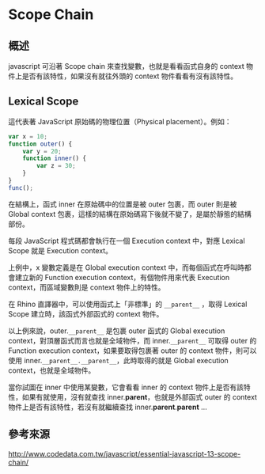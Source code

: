 # Scope Chain

## 概述

javascript 可沿著 Scope chain 來查找變數，也就是看看函式自身的 context 物件上是否有該特性，如果沒有就往外頭的 context 物件看看有沒有該特性。

## Lexical Scope

這代表著 JavaScript 原始碼的物理位置（Physical placement）。例如：

```javascript
var x = 10;
function outer() {
    var y = 20;
    function inner() {
        var z = 30;
    }
}
func();
```

在結構上，函式 inner 在原始碼中的位置是被 outer 包裹，而 outer 則是被 Global context 包裹，這樣的結構在原始碼寫下後就不變了，是屬於靜態的結構部份。

每段 JavaScript 程式碼都會執行在一個 Execution context 中，對應 Lexical Scope 就是 Execution context。

上例中，x 變數定義是在 Global execution context 中，而每個函式在呼叫時都會建立新的 Function execution context，有個物件用來代表 Execution context，而區域變數則是 context 物件上的特性。

在 Rhino 直譯器中，可以使用函式上「非標準」的 `__parent__` ，取得 Lexical Scope 建立時，該函式外部函式的 context 物件。

以上例來說，outer.`__parent__` 是包裹 outer 函式的 Global execution context，對頂層函式而言也就是全域物件，而 inner.`__parent__` 可取得 outer 的 Function execution context，如果要取得包裹著 outer 的 context 物件，則可以使用 inner.`__parent__.__parent__`，此時取得的就是 Global execution context，也就是全域物件。

當你試圖在 inner 中使用某變數，它會看看 inner 的 context 物件上是否有該特性，如果有就使用，沒有就查找 inner.__parent__，也就是外部函式 outer 的 context 物件上是否有該特性，若沒有就繼續查找 inner.__parent__.__parent__ …

## 參考來源

http://www.codedata.com.tw/javascript/essential-javascript-13-scope-chain/